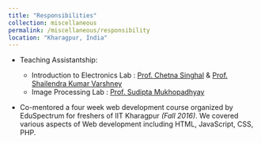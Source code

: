 ```yaml
---
title: "Responsibilities"
collection: miscellaneous
permalink: /miscellaneous/responsibility
location: "Kharagpur, India"
---
```



* Teaching Assistantship:

  - Introduction to Electronics Lab : [Prof. Chetna Singhal](http://www.iitkgp.ac.in/department/EC/faculty/ec-chetna) & [Prof. Shailendra Kumar Varshney](http://www.iitkgp.ac.in/department/EC/faculty/ec-skvarshney)
  - Image Processing Lab : [Prof. Sudipta Mukhopadhyay](http://www.iitkgp.ac.in/department/EC/faculty/ec-smukho)



* Co-mentored a four week web development course organized by EduSpectrum for freshers of IIT Kharagpur <em>(Fall 2016)</em>. We covered various aspects of Web development including HTML, JavaScript, CSS, PHP.  